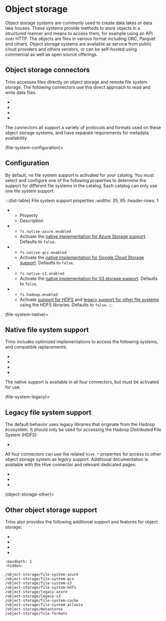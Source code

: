 # Object storage

Object storage systems are commonly used to create data lakes or data lake
houses. These systems provide methods to store objects in a structured manner
and means to access them, for example using an API over HTTP. The objects are
files in various format including ORC, Parquet and others. Object storage
systems are available as service from public cloud providers and others vendors,
or can be self-hosted using commercial as well as open source offerings.

## Object storage connectors

Trino accesses files directly on object storage and remote file system storage.
The following connectors use this direct approach to read and write data files.

* [](/connector/delta-lake)
* [](/connector/hive)
* [](/connector/hudi)
* [](/connector/iceberg)

The connectors all support a variety of protocols and formats used on these
object storage systems, and have separate requirements for metadata
availability.

(file-system-configuration)=
## Configuration

By default, no file system support is activated for your catalog. You must
select and configure one of the following properties to determine the support
for different file systems in the catalog. Each catalog can only use one file
system support.

:::{list-table} File system support properties
:widths: 35, 65
:header-rows: 1

* - Property
  - Description
* - `fs.native-azure.enabled`
  - Activate the [native implementation for Azure Storage
    support](/object-storage/file-system-azure). Defaults to `false`.
* - `fs.native-gcs.enabled`
  - Activate the [native implementation for Google Cloud Storage
    support](/object-storage/file-system-gcs). Defaults to `false`.
* - `fs.native-s3.enabled`
  - Activate the [native implementation for S3 storage
    support](/object-storage/file-system-s3). Defaults to `false`.
* - `fs.hadoop.enabled`
  - Activate [support for HDFS](/object-storage/file-system-hdfs) and [legacy
    support for other file systems](file-system-legacy) using the HDFS
    libraries. Defaults to `false`.
:::

(file-system-native)=
## Native file system support

Trino includes optimized implementations to access the following systems, and
compatible replacements:

* [](/object-storage/file-system-azure)
* [](/object-storage/file-system-gcs)
* [](/object-storage/file-system-s3)
* [](/object-storage/file-system-alluxio)

The native support is available in all four connectors, but must be activated
for use.

(file-system-legacy)=
## Legacy file system support

The default behavior uses legacy libraries that originate from the Hadoop
ecosystem. It should only be used for accessing the Hadoop Distributed File
System (HDFS):

- [](/object-storage/file-system-hdfs)

All four connectors can use the related `hive.*` properties for access to other
object storage system as *legacy* support. Additional documentation is available
with the Hive connector and relevant dedicated pages:

- [](/connector/hive)
- [](/object-storage/legacy-azure)
- [](/object-storage/legacy-s3)

(object-storage-other)=
## Other object storage support

Trino also provides the following additional support and features for object
storage:

* [](/object-storage/file-system-cache)
* [](/object-storage/file-system-alluxio)
* [](/object-storage/metastores)
* [](/object-storage/file-formats)

```{toctree}
:maxdepth: 1
:hidden:

/object-storage/file-system-azure
/object-storage/file-system-gcs
/object-storage/file-system-s3
/object-storage/file-system-hdfs
/object-storage/legacy-azure
/object-storage/legacy-s3
/object-storage/file-system-cache
/object-storage/file-system-alluxio
/object-storage/metastores
/object-storage/file-formats
```
